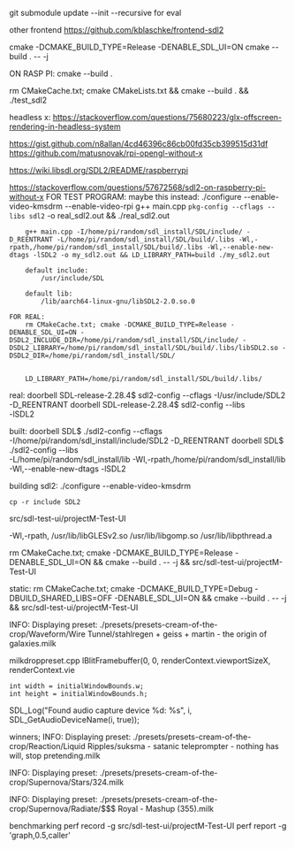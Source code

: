 git submodule update --init --recursive
    for eval


other frontend
    https://github.com/kblaschke/frontend-sdl2


cmake -DCMAKE_BUILD_TYPE=Release -DENABLE_SDL_UI=ON
cmake --build . -- -j

ON RASP PI:
    cmake --build .


rm CMakeCache.txt; cmake CMakeLists.txt && cmake --build . && ./test_sdl2


headless x:
    https://stackoverflow.com/questions/75680223/glx-offscreen-rendering-in-headless-system


https://gist.github.com/n8allan/4cd46396c86cb00fd35cb399515d31df
https://github.com/matusnovak/rpi-opengl-without-x


https://wiki.libsdl.org/SDL2/README/raspberrypi


https://stackoverflow.com/questions/57672568/sdl2-on-raspberry-pi-without-x
    FOR TEST PROGRAM:
        maybe this instead: ./configure --enable-video-kmsdrm --enable-video-rpi
        g++ main.cpp `pkg-config --cflags --libs sdl2` -o real_sdl2.out && ./real_sdl2.out


        g++ main.cpp -I/home/pi/random/sdl_install/SDL/include/ -D_REENTRANT -L/home/pi/random/sdl_install/SDL/build/.libs -Wl,-rpath,/home/pi/random/sdl_install/SDL/build/.libs -Wl,--enable-new-dtags -lSDL2 -o my_sdl2.out && LD_LIBRARY_PATH=build ./my_sdl2.out

        default include:
            /usr/include/SDL

        default lib:
            /lib/aarch64-linux-gnu/libSDL2-2.0.so.0

    FOR REAL:
        rm CMakeCache.txt; cmake -DCMAKE_BUILD_TYPE=Release -DENABLE_SDL_UI=ON -DSDL2_INCLUDE_DIR=/home/pi/random/sdl_install/SDL/include/ -DSDL2_LIBRARY=/home/pi/random/sdl_install/SDL/build/.libs/libSDL2.so -DSDL2_DIR=/home/pi/random/sdl_install/SDL/


        LD_LIBRARY_PATH=/home/pi/random/sdl_install/SDL/build/.libs/ 
        





real:
    doorbell SDL-release-2.28.4$ sdl2-config --cflags
    -I/usr/include/SDL2 -D_REENTRANT
    doorbell SDL-release-2.28.4$ sdl2-config --libs  
    -lSDL2

built:
    doorbell SDL$ ./sdl2-config --cflags                           
    -I/home/pi/random/sdl_install/include/SDL2 -D_REENTRANT
    doorbell SDL$ ./sdl2-config --libs         
    -L/home/pi/random/sdl_install/lib -Wl,-rpath,/home/pi/random/sdl_install/lib -Wl,--enable-new-dtags -lSDL2


building sdl2:
    ./configure --enable-video-kmsdrm

    cp -r include SDL2



src/sdl-test-ui/projectM-Test-UI




-Wl,-rpath, /usr/lib/libGLESv2.so /usr/lib/libgomp.so /usr/lib/libpthread.a 



rm CMakeCache.txt; cmake -DCMAKE_BUILD_TYPE=Release -DENABLE_SDL_UI=ON && cmake --build . -- -j && src/sdl-test-ui/projectM-Test-UI

static:
    rm CMakeCache.txt; cmake -DCMAKE_BUILD_TYPE=Debug -DBUILD_SHARED_LIBS=OFF -DENABLE_SDL_UI=ON && cmake --build . -- -j && src/sdl-test-ui/projectM-Test-UI



INFO: Displaying preset: ./presets/presets-cream-of-the-crop/Waveform/Wire Tunnel/stahlregen + geiss + martin - the origin of galaxies.milk


milkdroppreset.cpp
lBlitFramebuffer(0, 0, renderContext.viewportSizeX, renderContext.vie

    int width = initialWindowBounds.w;
    int height = initialWindowBounds.h;

SDL_Log("Found audio capture device %d: %s", i, SDL_GetAudioDeviceName(i, true));


winners;
INFO: Displaying preset: ./presets/presets-cream-of-the-crop/Reaction/Liquid Ripples/suksma - satanic teleprompter - nothing has will, stop pretending.milk

INFO: Displaying preset: ./presets/presets-cream-of-the-crop/Supernova/Stars/324.milk

INFO: Displaying preset: ./presets/presets-cream-of-the-crop/Supernova/Radiate/$$$ Royal - Mashup (355).milk




benchmarking
perf record -g src/sdl-test-ui/projectM-Test-UI
perf report -g 'graph,0.5,caller'